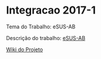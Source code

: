 # Integracao 2017-1

Tema do Trabalho: eSUS-AB

Descrição do trabalho: [eSUS-AB](https://github.com/kyriosdata/db/wiki/e-SUS-AB)

[Wiki do Projeto](https://github.com/Eddyosos/integracao201701/wiki)
